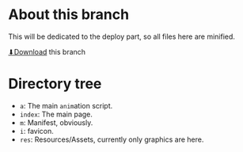 # About this branch
This will be dedicated to the deploy part, so all files here are minified.

[⬇Download](https://github.com/Rudxain/RGB-digital-rain/archive/refs/heads/gh-pages.zip) this branch

# Directory tree
* `a`: The main `anim`ation script.
* `index`: The main page.
* `m`: Manifest, obviously.
* `i`: favicon.
* `res`: Resources/Assets, currently only graphics are here.

